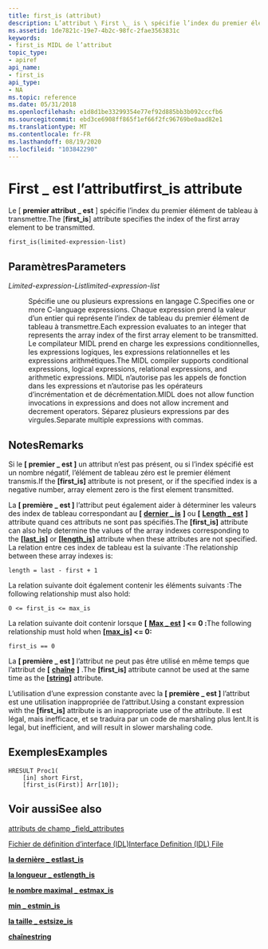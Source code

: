 ```yaml
---
title: first_is (attribut)
description: L’attribut \ First \_ is \ spécifie l’index du premier élément de tableau à transmettre.
ms.assetid: 1de7821c-19e7-4b2c-98fc-2fae3563831c
keywords:
- first_is MIDL de l’attribut
topic_type:
- apiref
api_name:
- first_is
api_type:
- NA
ms.topic: reference
ms.date: 05/31/2018
ms.openlocfilehash: e1d8d1be33299354e77ef92d885bb3b092cccfb6
ms.sourcegitcommit: ebd3ce6908ff865f1ef66f2fc96769be0aad82e1
ms.translationtype: MT
ms.contentlocale: fr-FR
ms.lasthandoff: 08/19/2020
ms.locfileid: "103842290"
---
```

# <a name="first_is-attribute"></a><span data-ttu-id="33cdc-104">First \_ est l’attribut</span><span class="sxs-lookup"><span data-stu-id="33cdc-104">first\_is attribute</span></span>

<span data-ttu-id="33cdc-105">Le \[ **premier attribut \_ est** \] spécifie l’index du premier élément de tableau à transmettre.</span><span class="sxs-lookup"><span data-stu-id="33cdc-105">The \[**first\_is**\] attribute specifies the index of the first array element to be transmitted.</span></span>

``` syntax
first_is(limited-expression-list)
```

## <a name="parameters"></a><span data-ttu-id="33cdc-106">Paramètres</span><span class="sxs-lookup"><span data-stu-id="33cdc-106">Parameters</span></span>

<dl> <dt>

<span data-ttu-id="33cdc-107">*Limited-expression-List*</span><span class="sxs-lookup"><span data-stu-id="33cdc-107">*limited-expression-list*</span></span> 
</dt> <dd>

<span data-ttu-id="33cdc-108">Spécifie une ou plusieurs expressions en langage C.</span><span class="sxs-lookup"><span data-stu-id="33cdc-108">Specifies one or more C-language expressions.</span></span> <span data-ttu-id="33cdc-109">Chaque expression prend la valeur d’un entier qui représente l’index de tableau du premier élément de tableau à transmettre.</span><span class="sxs-lookup"><span data-stu-id="33cdc-109">Each expression evaluates to an integer that represents the array index of the first array element to be transmitted.</span></span> <span data-ttu-id="33cdc-110">Le compilateur MIDL prend en charge les expressions conditionnelles, les expressions logiques, les expressions relationnelles et les expressions arithmétiques.</span><span class="sxs-lookup"><span data-stu-id="33cdc-110">The MIDL compiler supports conditional expressions, logical expressions, relational expressions, and arithmetic expressions.</span></span> <span data-ttu-id="33cdc-111">MIDL n’autorise pas les appels de fonction dans les expressions et n’autorise pas les opérateurs d’incrémentation et de décrémentation.</span><span class="sxs-lookup"><span data-stu-id="33cdc-111">MIDL does not allow function invocations in expressions and does not allow increment and decrement operators.</span></span> <span data-ttu-id="33cdc-112">Séparez plusieurs expressions par des virgules.</span><span class="sxs-lookup"><span data-stu-id="33cdc-112">Separate multiple expressions with commas.</span></span>

</dd> </dl>

## <a name="remarks"></a><span data-ttu-id="33cdc-113">Notes</span><span class="sxs-lookup"><span data-stu-id="33cdc-113">Remarks</span></span>

<span data-ttu-id="33cdc-114">Si le **\[ premier \_ est \]** un attribut n’est pas présent, ou si l’index spécifié est un nombre négatif, l’élément de tableau zéro est le premier élément transmis.</span><span class="sxs-lookup"><span data-stu-id="33cdc-114">If the **\[first\_is\]** attribute is not present, or if the specified index is a negative number, array element zero is the first element transmitted.</span></span>

<span data-ttu-id="33cdc-115">La **\[ première \_ est \]** l’attribut peut également aider à déterminer les valeurs des index de tableau correspondant au **\[** [**dernier \_ is**](last-is.md) **\]** ou **\[** [**Length \_ est**](length-is.md) **\]** attribute quand ces attributs ne sont pas spécifiés.</span><span class="sxs-lookup"><span data-stu-id="33cdc-115">The **\[first\_is\]** attribute can also help determine the values of the array indexes corresponding to the **\[**[**last\_is**](last-is.md)**\]** or **\[**[**length\_is**](length-is.md)**\]** attribute when these attributes are not specified.</span></span> <span data-ttu-id="33cdc-116">La relation entre ces index de tableau est la suivante :</span><span class="sxs-lookup"><span data-stu-id="33cdc-116">The relationship between these array indexes is:</span></span>

``` syntax
length = last - first + 1
```

<span data-ttu-id="33cdc-117">La relation suivante doit également contenir les éléments suivants :</span><span class="sxs-lookup"><span data-stu-id="33cdc-117">The following relationship must also hold:</span></span>

``` syntax
0 <= first_is <= max_is
```

<span data-ttu-id="33cdc-118">La relation suivante doit contenir lorsque **\[** [**Max \_ est**](max-is.md) **\] <= 0 :**</span><span class="sxs-lookup"><span data-stu-id="33cdc-118">The following relationship must hold when **\[**[**max\_is**](max-is.md)**\] <= 0:**</span></span>

``` syntax
first_is == 0
```

<span data-ttu-id="33cdc-119">La **\[ première \_ est \]** l’attribut ne peut pas être utilisé en même temps que l’attribut de **\[** [**chaîne**](string.md) **\]** .</span><span class="sxs-lookup"><span data-stu-id="33cdc-119">The **\[first\_is\]** attribute cannot be used at the same time as the **\[**[**string**](string.md)**\]** attribute.</span></span>

<span data-ttu-id="33cdc-120">L’utilisation d’une expression constante avec la **\[ première \_ est \]** l’attribut est une utilisation inappropriée de l’attribut.</span><span class="sxs-lookup"><span data-stu-id="33cdc-120">Using a constant expression with the **\[first\_is\]** attribute is an inappropriate use of the attribute.</span></span> <span data-ttu-id="33cdc-121">Il est légal, mais inefficace, et se traduira par un code de marshaling plus lent.</span><span class="sxs-lookup"><span data-stu-id="33cdc-121">It is legal, but inefficient, and will result in slower marshaling code.</span></span>

## <a name="examples"></a><span data-ttu-id="33cdc-122">Exemples</span><span class="sxs-lookup"><span data-stu-id="33cdc-122">Examples</span></span>

``` syntax
HRESULT Proc1(
    [in] short First,
    [first_is(First)] Arr[10]);
```

## <a name="see-also"></a><span data-ttu-id="33cdc-123">Voir aussi</span><span class="sxs-lookup"><span data-stu-id="33cdc-123">See also</span></span>

<dl> <dt>

[<span data-ttu-id="33cdc-124">attributs de champ \_</span><span class="sxs-lookup"><span data-stu-id="33cdc-124">field\_attributes</span></span>](/windows/desktop/Rpc/field-attributes)
</dt> <dt>

[<span data-ttu-id="33cdc-125">Fichier de définition d’interface (IDL)</span><span class="sxs-lookup"><span data-stu-id="33cdc-125">Interface Definition (IDL) File</span></span>](interface-definition-idl-file.md)
</dt> <dt>

[<span data-ttu-id="33cdc-126">**la dernière \_ est**</span><span class="sxs-lookup"><span data-stu-id="33cdc-126">**last\_is**</span></span>](last-is.md)
</dt> <dt>

[<span data-ttu-id="33cdc-127">**la longueur \_ est**</span><span class="sxs-lookup"><span data-stu-id="33cdc-127">**length\_is**</span></span>](length-is.md)
</dt> <dt>

[<span data-ttu-id="33cdc-128">**le nombre maximal \_ est**</span><span class="sxs-lookup"><span data-stu-id="33cdc-128">**max\_is**</span></span>](max-is.md)
</dt> <dt>

[<span data-ttu-id="33cdc-129">**min \_ est**</span><span class="sxs-lookup"><span data-stu-id="33cdc-129">**min\_is**</span></span>](min-is.md)
</dt> <dt>

[<span data-ttu-id="33cdc-130">**la taille \_ est**</span><span class="sxs-lookup"><span data-stu-id="33cdc-130">**size\_is**</span></span>](size-is.md)
</dt> <dt>

[<span data-ttu-id="33cdc-131">**chaîne**</span><span class="sxs-lookup"><span data-stu-id="33cdc-131">**string**</span></span>](string.md)
</dt> </dl>

 

 